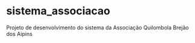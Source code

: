 # sistema_associacao
Projeto de desenvolvimento do sistema da Associação Quilombola Brejão dos Aipins
